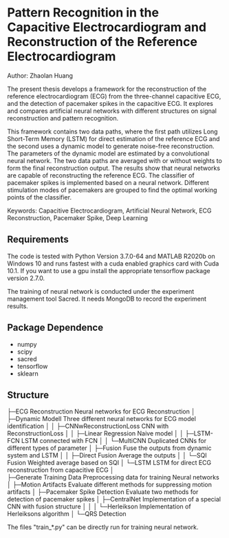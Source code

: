 # Pattern Recognition in the Capacitive Electrocardiogram and Reconstruction of the Reference Electrocardiogram

Author: Zhaolan Huang

The present thesis develops a framework for the reconstruction of the reference electrocardiogram (ECG) from the three-channel capacitive ECG, and the detection of pacemaker spikes in the capacitive ECG. It explores and compares artificial neural networks with different structures on signal reconstruction and pattern recognition.

This framework contains two data paths, where the first path utilizes Long Short-Term Memory (LSTM) for direct estimation of the reference ECG and the second uses a dynamic model to generate noise-free reconstruction. The parameters of the dynamic model are estimated by a convolutional neural network. The two data paths are averaged with or without weights to form the final reconstruction output. The results show that neural networks are capable of reconstructing the reference ECG.
The classifier of pacemaker spikes is implemented based on a neural network. Different stimulation modes of pacemakers are grouped to find the optimal working points of the classifier. 

Keywords: Capacitive Electrocardiogram, Artificial Neural Network, ECG Reconstruction, Pacemaker Spike, Deep Learning

## Requirements

The code is tested with Python Version 3.7.0-64 and MATLAB R2020b on Windows 10 and runs fastest with a cuda enabled graphics card with Cuda 10.1. If you want to use a gpu install the appropriate tensorflow package version 2.7.0.

The training of neural network is conducted under the experiment management tool Sacred. It needs MongoDB to record the experiment results.

## Package Dependence

- numpy
- scipy
- sacred
- tensorflow
- sklearn

## Structure

├─ECG Reconstruction				Neural networks for ECG Reconstruction
│  ├─Dynamic Modell					Three different neural networks for ECG model identification
│  │  ├─CNNwReconstructionLoss		CNN with ReconstructionLoss
│  │  ├─Linear Regression			Naive model
│  │  ├─LSTM-FCN					LSTM connected with FCN
│  │  └─MultiCNN					Duplicated CNNs for different types of parameter
│  ├─Fusion							Fuse the outputs from dynamic system and LSTM
│  │  ├─Direct Fusion 				Average the outputs
│  │  └─SQI Fusion 					Weighted average based on SQI
│  └─LSTM							LSTM for direct ECG reconstruction from capacitive ECG
│			
├─Generate Training Data 			Preprocessing data for training Neural networks
│
├─Motion Artifacts					Evaluate different methods for suppressing motion artifacts
│
├─Pacemaker Spike Detection			Evaluate two methods for detection of pacemaker spikes
│  ├─CentralNet						Implementation of a special CNN with fusion structure
│  │
│  └─Herleikson						Implementation of Herleiksons algorithm
│
└─QRS Detection

The files "train_*.py" can be directly run for training neural network.